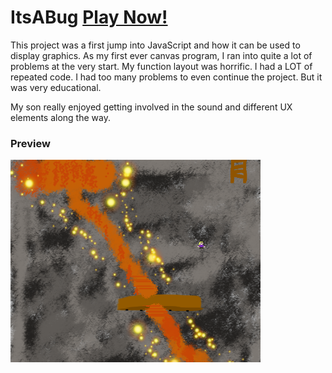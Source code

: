 # ItsABug [Play Now!](https://itsabug.netlify.com)

This project was a first jump into JavaScript and how it can be used to display graphics. As my first ever canvas program, I ran into quite a lot of problems at the very start. My function layout was horrific. I had a LOT of repeated code. I had too many problems to even continue the project. But it was very educational.

My son really enjoyed getting involved in the sound and different UX elements along the way.

### Preview

<img src="img/preview.png" width="400">
